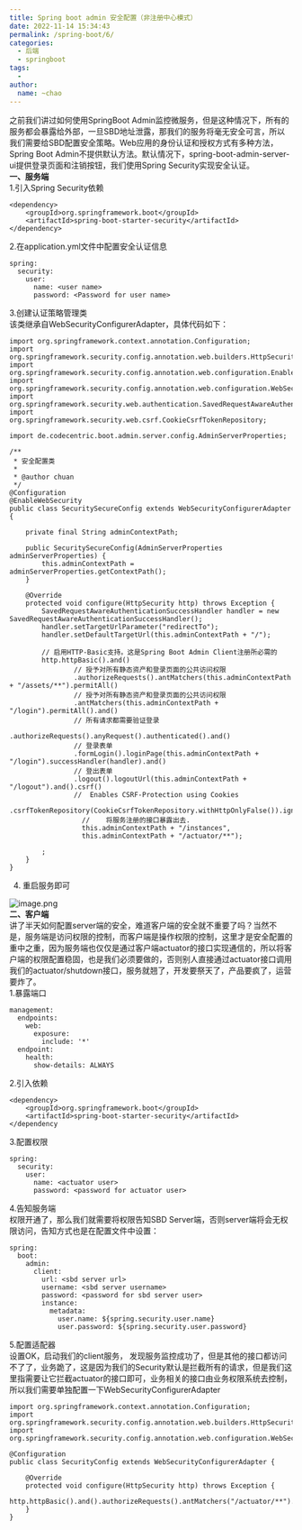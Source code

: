 ```yaml
---
title: Spring boot admin 安全配置（非注册中心模式）
date: 2022-11-14 15:34:43
permalink: /spring-boot/6/
categories:
  - 后端
  - springboot
tags:
  - 
author: 
  name: ~chao
---
```

之前我们讲过如何使用SpringBoot Admin监控微服务，但是这种情况下，所有的服务都会暴露给外部，一旦SBD地址泄露，那我们的服务将毫无安全可言，所以我们需要给SBD配置安全策略。Web应用的身份认证和授权方式有多种方法，Spring Boot Admin不提供默认方法。默认情况下，spring-boot-admin-server-ui提供登录页面和注销按钮，我们使用Spring Security实现安全认证。<br />**一、服务端**<br />1.引入Spring Security依赖
```
<dependency>
    <groupId>org.springframework.boot</groupId>
    <artifactId>spring-boot-starter-security</artifactId>
</dependency>
```
2.在application.yml文件中配置安全认证信息
```
spring:
  security:
    user:
      name: <user name>
      password: <Password for user name>

```
3.创建认证策略管理类<br />该类继承自WebSecurityConfigurerAdapter，具体代码如下：
```
import org.springframework.context.annotation.Configuration;
import org.springframework.security.config.annotation.web.builders.HttpSecurity;
import org.springframework.security.config.annotation.web.configuration.EnableWebSecurity;
import org.springframework.security.config.annotation.web.configuration.WebSecurityConfigurerAdapter;
import org.springframework.security.web.authentication.SavedRequestAwareAuthenticationSuccessHandler;
import org.springframework.security.web.csrf.CookieCsrfTokenRepository;

import de.codecentric.boot.admin.server.config.AdminServerProperties;

/**
 * 安全配置类
 * 
 * @author chuan
 */
@Configuration
@EnableWebSecurity
public class SecuritySecureConfig extends WebSecurityConfigurerAdapter {

    private final String adminContextPath;

    public SecuritySecureConfig(AdminServerProperties adminServerProperties) {
        this.adminContextPath = adminServerProperties.getContextPath();
    }

    @Override
    protected void configure(HttpSecurity http) throws Exception {
        SavedRequestAwareAuthenticationSuccessHandler handler = new SavedRequestAwareAuthenticationSuccessHandler();
        handler.setTargetUrlParameter("redirectTo");
        handler.setDefaultTargetUrl(this.adminContextPath + "/");

        // 启用HTTP-Basic支持。这是Spring Boot Admin Client注册所必需的
        http.httpBasic().and()
                // 授予对所有静态资产和登录页面的公共访问权限
                .authorizeRequests().antMatchers(this.adminContextPath + "/assets/**").permitAll()
                // 授予对所有静态资产和登录页面的公共访问权限
                .antMatchers(this.adminContextPath + "/login").permitAll().and()
                // 所有请求都需要验证登录
                .authorizeRequests().anyRequest().authenticated().and()
                // 登录表单
                .formLogin().loginPage(this.adminContextPath + "/login").successHandler(handler).and()
                // 登出表单
                .logout().logoutUrl(this.adminContextPath + "/logout").and().csrf()
                //	Enables CSRF-Protection using Cookies
                .csrfTokenRepository(CookieCsrfTokenRepository.withHttpOnlyFalse()).ignoringAntMatchers(
                  //	将服务注册的接口暴露出去.
                  this.adminContextPath + "/instances",
                  this.adminContextPath + "/actuator/**");

        ;
    }
}

```

4. 重启服务即可

![image.png](https://cdn.nlark.com/yuque/0/2022/png/28072111/1665477049408-02856ea4-38f4-4130-9ba6-17c7c03a2016.png#clientId=u77a16386-c8d6-4&crop=0&crop=0&crop=1&crop=1&from=paste&id=u76ce12ed&margin=%5Bobject%20Object%5D&name=image.png&originHeight=1290&originWidth=1780&originalType=url&ratio=1&rotation=0&showTitle=false&size=97327&status=done&style=none&taskId=u0fac07c2-3533-4cf9-af68-ecafe955014&title=)<br />**二、客户端**<br />讲了半天如何配置server端的安全，难道客户端的安全就不重要了吗？当然不是，服务端是访问权限的控制，而客户端是操作权限的控制，这里才是安全配置的重中之重，因为服务端也仅仅是通过客户端actuator的接口实现通信的，所以将客户端的权限配置稳固，也是我们必须要做的，否则别人直接通过actuator接口调用我们的actuator/shutdown接口，服务就翘了，开发要祭天了，产品要疯了，运营要炸了。<br />1.暴露端口
```
management:
  endpoints:
    web:
      exposure:
        include: '*'
  endpoint:
    health:
      show-details: ALWAYS

```
2.引入依赖
```
<dependency>
    <groupId>org.springframework.boot</groupId>
    <artifactId>spring-boot-starter-security</artifactId>
</dependency
```
3.配置权限
```
spring:
  security:
    user:
	  name: <actuator user>
      password: <password for actuator user>

```
4.告知服务端 <br />权限开通了，那么我们就需要将权限告知SBD Server端，否则server端将会无权限访问，告知方式也是在配置文件中设置：
```
spring:
  boot:
    admin:
      client:
        url: <sbd server url>
        username: <sbd server username>
        password: <password for sbd server user>
        instance:
          metadata:
            user.name: ${spring.security.user.name}
            user.password: ${spring.security.user.password}

```
5.配置适配器<br />设置OK，启动我们的client服务， 发现服务监控成功了，但是其他的接口都访问不了了，业务跪了，这是因为我们的Security默认是拦截所有的请求，但是我们这里指需要让它拦截actuator的接口即可，业务相关的接口由业务权限系统去控制，所以我们需要单独配置一下WebSecurityConfigurerAdapter
```
import org.springframework.context.annotation.Configuration;
import org.springframework.security.config.annotation.web.builders.HttpSecurity;
import org.springframework.security.config.annotation.web.configuration.WebSecurityConfigurerAdapter;

@Configuration
public class SecurityConfig extends WebSecurityConfigurerAdapter {

    @Override
    protected void configure(HttpSecurity http) throws Exception {
        http.httpBasic().and().authorizeRequests().antMatchers("/actuator/**").authenticated().anyRequest().permitAll();
    }
}

```
